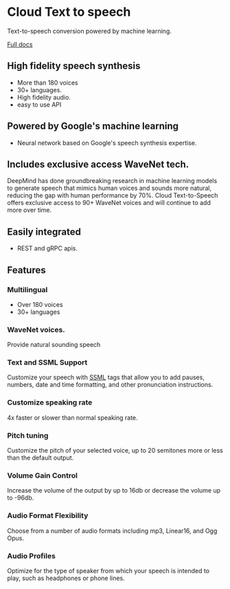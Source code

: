 # Cloud Text to speech
Text-to-speech conversion powered by machine learning.

[Full docs](https://cloud.google.com/text-to-speech/)

## High fidelity speech synthesis
* More than 180 voices
* 30+ languages.
* High fidelity audio.
* easy to use API

## Powered by Google's machine learning
* Neural network based on Google's speech synthesis expertise.

## Includes exclusive access WaveNet tech.
DeepMind has done groundbreaking research in machine learning models to generate speech that mimics human voices and sounds more natural, reducing the gap with human performance by 70%. Cloud Text-to-Speech offers exclusive access to 90+ WaveNet voices and will continue to add more over time.

## Easily integrated
* REST and gRPC apis.

## Features

### Multilingual
* Over 180 voices
* 30+ languages

### WaveNet voices.
Provide natural sounding speech

### Text and SSML Support
Customize your speech with [SSML](https://www.w3.org/TR/speech-synthesis/) tags that allow you to add pauses, numbers, date and time formatting, and other pronunciation instructions.

### Customize speaking rate
4x faster or slower than normal speaking rate.

### Pitch tuning
Customize the pitch of your selected voice, up to 20 semitones more or less than the default output.

### Volume Gain Control
Increase the volume of the output by up to 16db or decrease the volume up to -96db.

### Audio Format Flexibility
Choose from a number of audio formats including mp3, Linear16, and Ogg Opus.

### Audio Profiles
Optimize for the type of speaker from which your speech is intended to play, such as headphones or phone lines.




